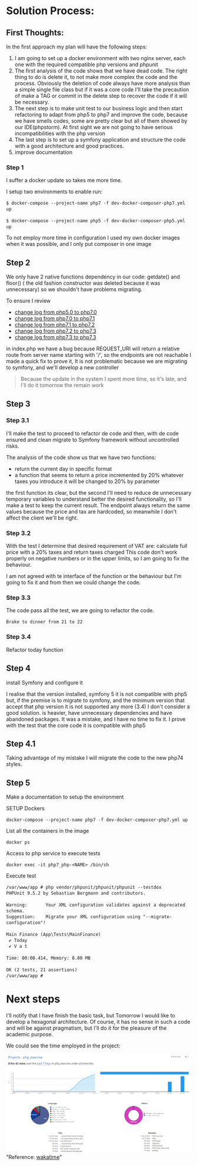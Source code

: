 # Solution Process:

## First Thoughts:

In the first approach my plan will have the following steps:

1. I am going to set up a docker environment with two nginx server, each one with the required compatible php versions and phpunit
1. The first analysis of the code shows that we have dead code. The right thing to do is delete it, to not make more complex 
the code and the process. Obviously the deletion of code always have more analysis than a simple single file class but if it was a core code 
I'll take the precaution of make a TAG or commit in the delete step to recover the code if it will be necessary.
1. The next step is to make unit test to our business logic and then start refactoring to adapt from php5 to php7 and improve the code, because we have
smells codes, some are pretty clear but all of them showed by our IDE(phpstorm). At first sight we are not going to have serious incompatibilities with the php version
1. The last step is to set up a symfony application and structure the code with a good architecture and good practices.
1. improve documentation 


### Step 1

I suffer a docker update so takes me more time.

I setup two environments to enable run:

    $ docker-compose --project-name php7 -f dev-docker-composer-php7.yml up
 
    $ docker-compose --project-name php5 -f dev-docker-composer-php5.yml up

To not employ more time in configuration I used my own docker images when it was possible, and I only put composer in one image

## Step 2

We only have 2 native functions dependency in our code: getdate() and floor() ( the old fashion constructor was deleted because it was unnecessary)
so we shouldn't have problems migrating.

To ensure I review 

* [change log from php5.0 to php7.0](https://www.php.net/manual/en/migration70.php)
* [change log from php7.0 to php7.1](https://www.php.net/manual/en/migration71.php)
* [change log from php7.1 to php7.2](https://www.php.net/manual/en/migration72.php)
* [change log from php7.2 to php7.3](https://www.php.net/manual/en/migration73.php)
* [change log from php7.3 to php7.3](https://www.php.net/manual/en/migration74.php)

in index.php we have a bug because REQUEST_URI will return a relative route from server name starting with '/', so the endpoints are not reachable
I made a quick fix to prove it, It is not problematic because we are migrating to symfony, and we'll develop a new controller

> Because the update in the system I spent more time, so it's late, and I'll do it tomorrow the remain work

## Step 3

### Step 3.1
I'll make the test to proceed to refactor de code and then, with de code ensured and clean migrate to Symfony framework
without uncontrolled risks.

The analysis of the code show us that we have two functions: 
* return the current day in specific format
* a function that seems to return a price incremented by 20% whatever taxes you introduce it will be changed to 20% by parameter

the first function its clear, but the second I'll need to reduce de unnecessary temporary variables to understand better the desired functionality, 
so I'll make a test to keep the current result. The endpoint always return the same values because the price and tax are
hardcoded, so meanwhile I don't affect the client we'll be right.

### Step 3.2
With the test I determine that desired requirement of VAT are: calculate full price with a 20% taxes and return taxes charged
This code don't work properly on negative numbers or in the upper limits, so I am going to fix the behaviour.

I am not agreed with te interface of the function or the behaviour but I'm going to fix it and from then we could change the code.

### Step 3.3
The code pass all the test, we are going to refactor the code.

    Brake to dinner from 21 to 22

### Step 3.4
Refactor today function


## Step 4

install Symfony and configure it

I realise that the version installed, symfony 5 it is not compatible with php5 but, if the premise is to migrate to symfony,
and the minimum version that accept that php version it is not supported any more (3.4) I don't consider a good solution.
is heavier, have unnecessary dependencies and have abandoned packages. It was a mistake, and I have no time to fix it. I prove
with the test that the core code it is compatible with php5


## Step 4.1 

Taking advantage of my mistake I will migrate the code to  the new php74 styles.

## Step 5

Make a documentation to setup the environment 

SETUP Dockers

    docker-compose --project-name php7 -f dev-docker-composer-php7.yml up

List all the containers in the image

    docker ps 

Access to php service to execute tests

    docker exec -it php7_php-<NAME> /bin/sh

Execute test
```
/var/www/app # php vendor/phpunit/phpunit/phpunit --testdox
PHPUnit 9.5.2 by Sebastian Bergmann and contributors.

Warning:       Your XML configuration validates against a deprecated schema.
Suggestion:    Migrate your XML configuration using "--migrate-configuration"!

Main Finance (App\Tests\MainFinance)
 ✔ Today
 ✔ V a t

Time: 00:00.414, Memory: 8.00 MB

OK (2 tests, 21 assertions)
/var/www/app #
```


# Next steps

I'll notify that I have finish the basic task, but Tomorrow I would like to develop a hexagonal architecture. 
Of course, it has no sense in such a code and will be against pragmatism, but I'll do it for the pleasure of the academic purpose.


We could see the time employed in the project:

![logo](ProjectTime.PNG) "Reference: [wakatime](https://wakatime.com/@enrikerf)"